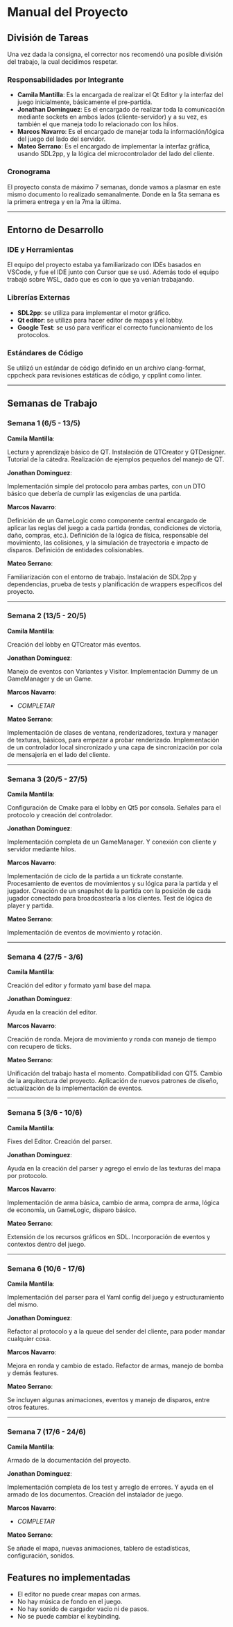 # Manual del Proyecto

## División de Tareas

Una vez dada la consigna, el corrector nos recomendó una posible división del trabajo, la cual decidimos respetar.

### Responsabilidades por Integrante

- **Camila Mantilla**: Es la encargada de realizar el Qt Editor y la interfaz del juego inicialmente, básicamente el pre-partida.
- **Jonathan Dominguez**: Es el encargado de realizar toda la comunicación mediante sockets en ambos lados (cliente-servidor) y a su vez, es también el que maneja todo lo relacionado con los hilos.
- **Marcos Navarro**: Es el encargado de manejar toda la información/lógica del juego del lado del servidor.
- **Mateo Serrano**: Es el encargado de implementar la interfaz gráfica, usando SDL2pp, y la lógica del microcontrolador del lado del cliente.

### Cronograma

El proyecto consta de máximo 7 semanas, donde vamos a plasmar en este mismo documento lo realizado semanalmente. Donde en la 5ta semana es la primera entrega y en la 7ma la última.

---

## Entorno de Desarrollo

### IDE y Herramientas

El equipo del proyecto estaba ya familiarizado con IDEs basados en VSCode, y fue el IDE junto con Cursor que se usó. Además todo el equipo trabajó sobre WSL, dado que es con lo que ya venían trabajando.

### Librerías Externas

- **SDL2pp**: se utiliza para implementar el motor gráfico.
- **Qt editor**: se utiliza para hacer editor de mapas y el lobby.
- **Google Test**: se usó para verificar el correcto funcionamiento de los protocolos.

### Estándares de Código

Se utilizó un estándar de código definido en un archivo clang-format, cppcheck para revisiones estáticas de código, y cpplint como linter.

---

## Semanas de Trabajo

### Semana 1 (6/5 - 13/5)

**Camila Mantilla**:

Lectura y aprendizaje básico de QT. Instalación de QTCreator y QTDesigner. Tutorial de la cátedra. Realización de ejemplos pequeños del manejo de QT.

**Jonathan Dominguez**:

 Implementación simple del protocolo para ambas partes, con un DTO básico que debería de cumplir las exigencias de una partida.

**Marcos Navarro**:

Definición de un GameLogic como componente central encargado de aplicar las reglas del juego a cada partida (rondas, condiciones de victoria, daño, compras, etc.). Definición de la lógica de física, responsable del movimiento, las colisiones, y la simulación de trayectoria e impacto de disparos. Definición de entidades colisionables.

**Mateo Serrano**:

Familiarización con el entorno de trabajo. Instalación de SDL2pp y dependencias, prueba de tests y planificación de wrappers específicos del proyecto.

---

### Semana 2 (13/5 - 20/5)

**Camila Mantilla**:

Creación del lobby en QTCreator más eventos.

**Jonathan Dominguez**:

Manejo de eventos con Variantes y Visitor. Implementación Dummy de un GameManager y de un Game.

**Marcos Navarro**:

- *COMPLETAR*

**Mateo Serrano**:

Implementación de clases de ventana, renderizadores, textura y manager de texturas, básicos, para empezar a probar renderizado. Implementación de un controlador local sincronizado y una capa de sincronización por cola de mensajería en el lado del cliente.

---

### Semana 3 (20/5 - 27/5)

**Camila Mantilla**:

Configuración de Cmake para el lobby en Qt5 por consola. Señales para el protocolo y creación del controlador.

**Jonathan Dominguez**:

Implementación completa de un GameManager.
Y conexión con cliente y servidor mediante hilos.

**Marcos Navarro**:

Implementación de ciclo de la partida a un tickrate constante. Procesamiento de eventos de movimientos y su lógica para la partida y el jugador. Creación de un snapshot de la partida con la posición de cada jugador conectado para broadcastearla a los clientes. Test de lógica de player y partida.

**Mateo Serrano**:

Implementación de eventos de movimiento y rotación.

---

### Semana 4 (27/5 - 3/6)

**Camila Mantilla**:

Creación del editor y formato yaml base del mapa.

**Jonathan Dominguez**:

Ayuda en la creación del editor.

**Marcos Navarro**:

Creación de ronda. Mejora de movimiento y ronda con manejo de tiempo con recupero de ticks.

**Mateo Serrano**:

Unificación del trabajo hasta el momento. Compatibilidad con QT5. Cambio de la arquitectura del proyecto. Aplicación de nuevos patrones de diseño, actualización de la implementación de eventos.

---

### Semana 5 (3/6 - 10/6)

**Camila Mantilla**:

 Fixes del Editor. Creación del parser.

**Jonathan Dominguez**:

Ayuda en la creación del parser y agrego el envío de las texturas del mapa por protocolo.

**Marcos Navarro**:

Implementación de arma básica, cambio de arma, compra de arma, lógica de economía, un GameLogic, disparo básico.

**Mateo Serrano**:

Extensión de los recursos gráficos en SDL. Incorporación de eventos y contextos dentro del juego.

---

### Semana 6 (10/6 - 17/6)

**Camila Mantilla**:

Implementación del parser para el Yaml config del juego y estructuramiento del mismo.

**Jonathan Dominguez**:

Refactor al protocolo y a la queue del sender del cliente, para poder mandar cualquier cosa.

**Marcos Navarro**:

Mejora en ronda y cambio de estado. Refactor de armas, manejo de bomba  y demás features.

**Mateo Serrano**:

Se incluyen algunas animaciones, eventos y manejo de disparos, entre otros features.

---

### Semana 7 (17/6 - 24/6)

**Camila Mantilla**:

Armado de la documentación del proyecto.

**Jonathan Dominguez**:

Implementación completa de los test y arreglo de errores. Y ayuda en el armado de los documentos. Creación del instalador de juego.

**Marcos Navarro**:

- *COMPLETAR*

**Mateo Serrano**:

Se añade el mapa, nuevas animaciones, tablero de estadísticas, configuración, sonidos.

## Features no implementadas

- El editor no puede crear mapas con armas.
- No hay música de fondo en el juego.
- No hay sonido de cargador vacio ni de pasos.
- No se puede cambiar el keybinding.
